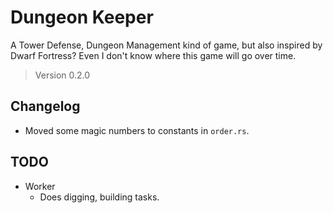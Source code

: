 # Dungeon Keeper

A Tower Defense, Dungeon Management kind of game, but also inspired by Dwarf Fortress? Even I don't know where this game will go over time.

> Version 0.2.0

## Changelog

- Moved some magic numbers to constants in `order.rs`.

## TODO

- Worker
  - Does digging, building tasks.